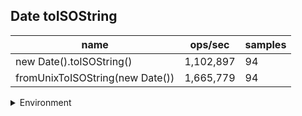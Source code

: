 ## Date toISOString

|name|ops/sec|samples|
|-|-|-|
|new Date().toISOString()|1,102,897|94|
|fromUnixToISOString(new Date())|1,665,779|94|


<details>
<summary>Environment</summary>

* __Machine:__ linux x64 | 2 vCPUs | 6.8GB Mem
* __Run:__ Tue Oct 10 2023 20:40:50 GMT+0000 (Coordinated Universal Time)
</details>

<!--
{"environment":{"platform":"linux","arch":"x64","cpus":2,"totalMemory":6.759757995605469},"benchmarks":"[{\"timeStamp\":1696970444853,\"currentTarget\":{\"0\":{\"name\":\"new Date().toISOString()\",\"options\":{\"async\":false,\"defer\":false,\"delay\":0.005,\"initCount\":1,\"maxTime\":5,\"minSamples\":5,\"minTime\":0.05},\"async\":false,\"defer\":false,\"delay\":0.005,\"initCount\":1,\"maxTime\":5,\"minSamples\":5,\"minTime\":0.05,\"id\":1,\"stats\":{\"moe\":1.6185997058299207e-9,\"rme\":0.17851487439650587,\"sem\":8.258161764438371e-10,\"deviation\":8.006584888950717e-9,\"mean\":9.067029911663216e-7,\"sample\":[9.125541459893531e-7,9.156651405912041e-7,9.03256290555155e-7,9.026055515501082e-7,9.066775414563807e-7,9.02306344628695e-7,9.033518385003606e-7,9.136030100937274e-7,9.198741348233597e-7,9.048587779379956e-7,9.041413482335976e-7,9.04943493150685e-7,9.063783345349676e-7,9.020143114635905e-7,9.016141492429705e-7,9.055131038211968e-7,9.060448630136986e-7,9.042134462869503e-7,9.023478010093727e-7,9.0258752703677e-7,9.030273612112473e-7,9.096628962536023e-7,9.030036023054755e-7,9.030630583573487e-7,9.220215942655428e-7,9.198008068582956e-7,9.043938837259564e-7,9.037724767668035e-7,9.030772458756574e-7,9.021820654131547e-7,9.025260788127657e-7,9.068578272458756e-7,9.014165946257475e-7,9.033348101721778e-7,9.046460449535336e-7,9.087176339285714e-7,9.04881354406682e-7,9.077959209389401e-7,9.0491015625e-7,9.041018505184332e-7,9.008560447868663e-7,9.0223142281106e-7,9.144243591589861e-7,9.216504896313364e-7,9.051099690380184e-7,9.023556307603686e-7,9.030775309619816e-7,9.01302491359447e-7,9.050145629320276e-7,9.097203701036866e-7,9.056770413306452e-7,9.429795866935483e-7,9.048471522177418e-7,9.036067828341015e-7,9.034969758064516e-7,9.02242205501152e-7,9.022980270737328e-7,9.043160642281106e-7,9.066617763536866e-7,9.034429723502304e-7,9.068363875288018e-7,9.195046082949309e-7,9.165594398041474e-7,9.046815236175116e-7,9.052125936059907e-7,9.017795578917051e-7,9.014195168490783e-7,9.087864915909704e-7,9.078690709596187e-7,9.026200917348683e-7,9.033126360284198e-7,9.029618490871481e-7,9.002959798543035e-7,9.015083910423599e-7,9.379942081122404e-7,9.40496375573343e-7,9.013608957640076e-7,8.993695835956471e-7,9.02785574242288e-7,9.146934076805468e-7,9.118692868063675e-7,9.009234823275474e-7,9.142095332314057e-7,9.082444400496215e-7,9.032154941478937e-7,8.998101436507793e-7,9.023686557235576e-7,9.007127164200573e-7,9.001535571097247e-7,9.028289494974919e-7,9.050188777619963e-7,9.024351773610687e-7,9.007756602721994e-7,9.0441113967746e-7],\"variance\":6.410540158397397e-17},\"times\":{\"cycle\":0.05043172707166197,\"elapsed\":5.539,\"period\":9.067029911663216e-7,\"timeStamp\":1696970439314},\"running\":false,\"count\":55621,\"cycles\":7,\"hz\":1102896.9902411676},\"1\":{\"name\":\"fromUnixToISOString(new Date())\",\"options\":{\"async\":false,\"defer\":false,\"delay\":0.005,\"initCount\":1,\"maxTime\":5,\"minSamples\":5,\"minTime\":0.05},\"async\":false,\"defer\":false,\"delay\":0.005,\"initCount\":1,\"maxTime\":5,\"minSamples\":5,\"minTime\":0.05,\"id\":2,\"stats\":{\"moe\":6.3233960268970526e-9,\"rme\":1.0533382918205798,\"sem\":3.226222462702578e-9,\"deviation\":3.1279387295974785e-8,\"mean\":6.003195816576417e-7,\"sample\":[5.994334651955294e-7,6.748668350689893e-7,5.983836832447633e-7,5.94191759483738e-7,5.908138622442406e-7,5.933027768993828e-7,5.934046707189957e-7,5.923821720951478e-7,5.931446540880503e-7,5.912905613529626e-7,5.913479498260778e-7,5.919558342995678e-7,5.895418877294075e-7,5.8823945047609e-7,5.938813815396508e-7,5.913948092711664e-7,6.025135097150487e-7,6.028250588524648e-7,5.91316327606198e-7,5.889433728025486e-7,6.006242811800944e-7,5.900349718328004e-7,5.89363854631484e-7,5.856755677359662e-7,5.891682536336273e-7,5.88625967698488e-7,5.884515551289405e-7,5.886938906902971e-7,5.905353108501996e-7,5.878966720123614e-7,5.87147447528299e-7,5.901642220843527e-7,5.904252636754187e-7,5.936269914663983e-7,6.059504255094993e-7,6.010395425333911e-7,5.925617076568299e-7,5.917375654067215e-7,5.93649244384094e-7,5.933355028269751e-7,5.939968511126459e-7,5.927637632130357e-7,5.930868577850094e-7,5.87744015358142e-7,5.909387196085546e-7,5.89955365399698e-7,5.909738373113887e-7,5.918541678860314e-7,5.940538120266427e-7,6.015307455488312e-7,5.927860044248306e-7,5.930014047081134e-7,6.002254790639962e-7,6.038743839769628e-7,5.98425017851499e-7,5.956739906586911e-7,5.926607512847226e-7,5.922732625516523e-7,5.920004916478397e-7,5.926876748568954e-7,5.915931028831634e-7,5.920929799712035e-7,5.904037365235816e-7,5.921374623947932e-7,5.949376543715687e-7,5.922475095695741e-7,5.889205286384867e-7,5.872968265302538e-7,5.92273755154007e-7,5.959462698421968e-7,5.903767535304218e-7,5.873431838622639e-7,5.935493207807225e-7,5.958259610105942e-7,5.911430273439781e-7,5.90103418873302e-7,5.923368413675494e-7,5.92273766834476e-7,5.896677140153949e-7,5.891934519290295e-7,5.898137315594594e-7,6.044582598437153e-7,5.933729456974992e-7,5.928449651337998e-7,5.926066602034738e-7,5.923637064464508e-7,6.132237160244355e-7,8.20704916309439e-7,5.955280973683903e-7,6.435734292689194e-7,6.459517012603226e-7,7.489458727062478e-7,6.469095464473853e-7,6.476910048707556e-7],\"variance\":9.784000696115886e-16},\"times\":{\"cycle\":0.051395160344455675,\"elapsed\":5.565,\"period\":6.003195816576417e-7,\"timeStamp\":1696970444864},\"running\":false,\"count\":85613,\"cycles\":5,\"hz\":1665779.4124235206},\"options\":{},\"events\":{\"start\":[null],\"cycle\":[null,null],\"complete\":[null,null]},\"length\":2,\"running\":false},\"type\":\"cycle\",\"target\":{\"name\":\"new Date().toISOString()\",\"options\":{\"async\":false,\"defer\":false,\"delay\":0.005,\"initCount\":1,\"maxTime\":5,\"minSamples\":5,\"minTime\":0.05},\"async\":false,\"defer\":false,\"delay\":0.005,\"initCount\":1,\"maxTime\":5,\"minSamples\":5,\"minTime\":0.05,\"id\":1,\"stats\":{\"moe\":1.6185997058299207e-9,\"rme\":0.17851487439650587,\"sem\":8.258161764438371e-10,\"deviation\":8.006584888950717e-9,\"mean\":9.067029911663216e-7,\"sample\":[9.125541459893531e-7,9.156651405912041e-7,9.03256290555155e-7,9.026055515501082e-7,9.066775414563807e-7,9.02306344628695e-7,9.033518385003606e-7,9.136030100937274e-7,9.198741348233597e-7,9.048587779379956e-7,9.041413482335976e-7,9.04943493150685e-7,9.063783345349676e-7,9.020143114635905e-7,9.016141492429705e-7,9.055131038211968e-7,9.060448630136986e-7,9.042134462869503e-7,9.023478010093727e-7,9.0258752703677e-7,9.030273612112473e-7,9.096628962536023e-7,9.030036023054755e-7,9.030630583573487e-7,9.220215942655428e-7,9.198008068582956e-7,9.043938837259564e-7,9.037724767668035e-7,9.030772458756574e-7,9.021820654131547e-7,9.025260788127657e-7,9.068578272458756e-7,9.014165946257475e-7,9.033348101721778e-7,9.046460449535336e-7,9.087176339285714e-7,9.04881354406682e-7,9.077959209389401e-7,9.0491015625e-7,9.041018505184332e-7,9.008560447868663e-7,9.0223142281106e-7,9.144243591589861e-7,9.216504896313364e-7,9.051099690380184e-7,9.023556307603686e-7,9.030775309619816e-7,9.01302491359447e-7,9.050145629320276e-7,9.097203701036866e-7,9.056770413306452e-7,9.429795866935483e-7,9.048471522177418e-7,9.036067828341015e-7,9.034969758064516e-7,9.02242205501152e-7,9.022980270737328e-7,9.043160642281106e-7,9.066617763536866e-7,9.034429723502304e-7,9.068363875288018e-7,9.195046082949309e-7,9.165594398041474e-7,9.046815236175116e-7,9.052125936059907e-7,9.017795578917051e-7,9.014195168490783e-7,9.087864915909704e-7,9.078690709596187e-7,9.026200917348683e-7,9.033126360284198e-7,9.029618490871481e-7,9.002959798543035e-7,9.015083910423599e-7,9.379942081122404e-7,9.40496375573343e-7,9.013608957640076e-7,8.993695835956471e-7,9.02785574242288e-7,9.146934076805468e-7,9.118692868063675e-7,9.009234823275474e-7,9.142095332314057e-7,9.082444400496215e-7,9.032154941478937e-7,8.998101436507793e-7,9.023686557235576e-7,9.007127164200573e-7,9.001535571097247e-7,9.028289494974919e-7,9.050188777619963e-7,9.024351773610687e-7,9.007756602721994e-7,9.0441113967746e-7],\"variance\":6.410540158397397e-17},\"times\":{\"cycle\":0.05043172707166197,\"elapsed\":5.539,\"period\":9.067029911663216e-7,\"timeStamp\":1696970439314},\"running\":false,\"count\":55621,\"cycles\":7,\"hz\":1102896.9902411676},\"aborted\":false},{\"timeStamp\":1696970450429,\"currentTarget\":{\"0\":{\"name\":\"new Date().toISOString()\",\"options\":{\"async\":false,\"defer\":false,\"delay\":0.005,\"initCount\":1,\"maxTime\":5,\"minSamples\":5,\"minTime\":0.05},\"async\":false,\"defer\":false,\"delay\":0.005,\"initCount\":1,\"maxTime\":5,\"minSamples\":5,\"minTime\":0.05,\"id\":1,\"stats\":{\"moe\":1.6185997058299207e-9,\"rme\":0.17851487439650587,\"sem\":8.258161764438371e-10,\"deviation\":8.006584888950717e-9,\"mean\":9.067029911663216e-7,\"sample\":[9.125541459893531e-7,9.156651405912041e-7,9.03256290555155e-7,9.026055515501082e-7,9.066775414563807e-7,9.02306344628695e-7,9.033518385003606e-7,9.136030100937274e-7,9.198741348233597e-7,9.048587779379956e-7,9.041413482335976e-7,9.04943493150685e-7,9.063783345349676e-7,9.020143114635905e-7,9.016141492429705e-7,9.055131038211968e-7,9.060448630136986e-7,9.042134462869503e-7,9.023478010093727e-7,9.0258752703677e-7,9.030273612112473e-7,9.096628962536023e-7,9.030036023054755e-7,9.030630583573487e-7,9.220215942655428e-7,9.198008068582956e-7,9.043938837259564e-7,9.037724767668035e-7,9.030772458756574e-7,9.021820654131547e-7,9.025260788127657e-7,9.068578272458756e-7,9.014165946257475e-7,9.033348101721778e-7,9.046460449535336e-7,9.087176339285714e-7,9.04881354406682e-7,9.077959209389401e-7,9.0491015625e-7,9.041018505184332e-7,9.008560447868663e-7,9.0223142281106e-7,9.144243591589861e-7,9.216504896313364e-7,9.051099690380184e-7,9.023556307603686e-7,9.030775309619816e-7,9.01302491359447e-7,9.050145629320276e-7,9.097203701036866e-7,9.056770413306452e-7,9.429795866935483e-7,9.048471522177418e-7,9.036067828341015e-7,9.034969758064516e-7,9.02242205501152e-7,9.022980270737328e-7,9.043160642281106e-7,9.066617763536866e-7,9.034429723502304e-7,9.068363875288018e-7,9.195046082949309e-7,9.165594398041474e-7,9.046815236175116e-7,9.052125936059907e-7,9.017795578917051e-7,9.014195168490783e-7,9.087864915909704e-7,9.078690709596187e-7,9.026200917348683e-7,9.033126360284198e-7,9.029618490871481e-7,9.002959798543035e-7,9.015083910423599e-7,9.379942081122404e-7,9.40496375573343e-7,9.013608957640076e-7,8.993695835956471e-7,9.02785574242288e-7,9.146934076805468e-7,9.118692868063675e-7,9.009234823275474e-7,9.142095332314057e-7,9.082444400496215e-7,9.032154941478937e-7,8.998101436507793e-7,9.023686557235576e-7,9.007127164200573e-7,9.001535571097247e-7,9.028289494974919e-7,9.050188777619963e-7,9.024351773610687e-7,9.007756602721994e-7,9.0441113967746e-7],\"variance\":6.410540158397397e-17},\"times\":{\"cycle\":0.05043172707166197,\"elapsed\":5.539,\"period\":9.067029911663216e-7,\"timeStamp\":1696970439314},\"running\":false,\"count\":55621,\"cycles\":7,\"hz\":1102896.9902411676},\"1\":{\"name\":\"fromUnixToISOString(new Date())\",\"options\":{\"async\":false,\"defer\":false,\"delay\":0.005,\"initCount\":1,\"maxTime\":5,\"minSamples\":5,\"minTime\":0.05},\"async\":false,\"defer\":false,\"delay\":0.005,\"initCount\":1,\"maxTime\":5,\"minSamples\":5,\"minTime\":0.05,\"id\":2,\"stats\":{\"moe\":6.3233960268970526e-9,\"rme\":1.0533382918205798,\"sem\":3.226222462702578e-9,\"deviation\":3.1279387295974785e-8,\"mean\":6.003195816576417e-7,\"sample\":[5.994334651955294e-7,6.748668350689893e-7,5.983836832447633e-7,5.94191759483738e-7,5.908138622442406e-7,5.933027768993828e-7,5.934046707189957e-7,5.923821720951478e-7,5.931446540880503e-7,5.912905613529626e-7,5.913479498260778e-7,5.919558342995678e-7,5.895418877294075e-7,5.8823945047609e-7,5.938813815396508e-7,5.913948092711664e-7,6.025135097150487e-7,6.028250588524648e-7,5.91316327606198e-7,5.889433728025486e-7,6.006242811800944e-7,5.900349718328004e-7,5.89363854631484e-7,5.856755677359662e-7,5.891682536336273e-7,5.88625967698488e-7,5.884515551289405e-7,5.886938906902971e-7,5.905353108501996e-7,5.878966720123614e-7,5.87147447528299e-7,5.901642220843527e-7,5.904252636754187e-7,5.936269914663983e-7,6.059504255094993e-7,6.010395425333911e-7,5.925617076568299e-7,5.917375654067215e-7,5.93649244384094e-7,5.933355028269751e-7,5.939968511126459e-7,5.927637632130357e-7,5.930868577850094e-7,5.87744015358142e-7,5.909387196085546e-7,5.89955365399698e-7,5.909738373113887e-7,5.918541678860314e-7,5.940538120266427e-7,6.015307455488312e-7,5.927860044248306e-7,5.930014047081134e-7,6.002254790639962e-7,6.038743839769628e-7,5.98425017851499e-7,5.956739906586911e-7,5.926607512847226e-7,5.922732625516523e-7,5.920004916478397e-7,5.926876748568954e-7,5.915931028831634e-7,5.920929799712035e-7,5.904037365235816e-7,5.921374623947932e-7,5.949376543715687e-7,5.922475095695741e-7,5.889205286384867e-7,5.872968265302538e-7,5.92273755154007e-7,5.959462698421968e-7,5.903767535304218e-7,5.873431838622639e-7,5.935493207807225e-7,5.958259610105942e-7,5.911430273439781e-7,5.90103418873302e-7,5.923368413675494e-7,5.92273766834476e-7,5.896677140153949e-7,5.891934519290295e-7,5.898137315594594e-7,6.044582598437153e-7,5.933729456974992e-7,5.928449651337998e-7,5.926066602034738e-7,5.923637064464508e-7,6.132237160244355e-7,8.20704916309439e-7,5.955280973683903e-7,6.435734292689194e-7,6.459517012603226e-7,7.489458727062478e-7,6.469095464473853e-7,6.476910048707556e-7],\"variance\":9.784000696115886e-16},\"times\":{\"cycle\":0.051395160344455675,\"elapsed\":5.565,\"period\":6.003195816576417e-7,\"timeStamp\":1696970444864},\"running\":false,\"count\":85613,\"cycles\":5,\"hz\":1665779.4124235206},\"options\":{},\"events\":{\"start\":[null],\"cycle\":[null,null],\"complete\":[null,null]},\"length\":2,\"running\":false},\"type\":\"cycle\",\"target\":{\"name\":\"fromUnixToISOString(new Date())\",\"options\":{\"async\":false,\"defer\":false,\"delay\":0.005,\"initCount\":1,\"maxTime\":5,\"minSamples\":5,\"minTime\":0.05},\"async\":false,\"defer\":false,\"delay\":0.005,\"initCount\":1,\"maxTime\":5,\"minSamples\":5,\"minTime\":0.05,\"id\":2,\"stats\":{\"moe\":6.3233960268970526e-9,\"rme\":1.0533382918205798,\"sem\":3.226222462702578e-9,\"deviation\":3.1279387295974785e-8,\"mean\":6.003195816576417e-7,\"sample\":[5.994334651955294e-7,6.748668350689893e-7,5.983836832447633e-7,5.94191759483738e-7,5.908138622442406e-7,5.933027768993828e-7,5.934046707189957e-7,5.923821720951478e-7,5.931446540880503e-7,5.912905613529626e-7,5.913479498260778e-7,5.919558342995678e-7,5.895418877294075e-7,5.8823945047609e-7,5.938813815396508e-7,5.913948092711664e-7,6.025135097150487e-7,6.028250588524648e-7,5.91316327606198e-7,5.889433728025486e-7,6.006242811800944e-7,5.900349718328004e-7,5.89363854631484e-7,5.856755677359662e-7,5.891682536336273e-7,5.88625967698488e-7,5.884515551289405e-7,5.886938906902971e-7,5.905353108501996e-7,5.878966720123614e-7,5.87147447528299e-7,5.901642220843527e-7,5.904252636754187e-7,5.936269914663983e-7,6.059504255094993e-7,6.010395425333911e-7,5.925617076568299e-7,5.917375654067215e-7,5.93649244384094e-7,5.933355028269751e-7,5.939968511126459e-7,5.927637632130357e-7,5.930868577850094e-7,5.87744015358142e-7,5.909387196085546e-7,5.89955365399698e-7,5.909738373113887e-7,5.918541678860314e-7,5.940538120266427e-7,6.015307455488312e-7,5.927860044248306e-7,5.930014047081134e-7,6.002254790639962e-7,6.038743839769628e-7,5.98425017851499e-7,5.956739906586911e-7,5.926607512847226e-7,5.922732625516523e-7,5.920004916478397e-7,5.926876748568954e-7,5.915931028831634e-7,5.920929799712035e-7,5.904037365235816e-7,5.921374623947932e-7,5.949376543715687e-7,5.922475095695741e-7,5.889205286384867e-7,5.872968265302538e-7,5.92273755154007e-7,5.959462698421968e-7,5.903767535304218e-7,5.873431838622639e-7,5.935493207807225e-7,5.958259610105942e-7,5.911430273439781e-7,5.90103418873302e-7,5.923368413675494e-7,5.92273766834476e-7,5.896677140153949e-7,5.891934519290295e-7,5.898137315594594e-7,6.044582598437153e-7,5.933729456974992e-7,5.928449651337998e-7,5.926066602034738e-7,5.923637064464508e-7,6.132237160244355e-7,8.20704916309439e-7,5.955280973683903e-7,6.435734292689194e-7,6.459517012603226e-7,7.489458727062478e-7,6.469095464473853e-7,6.476910048707556e-7],\"variance\":9.784000696115886e-16},\"times\":{\"cycle\":0.051395160344455675,\"elapsed\":5.565,\"period\":6.003195816576417e-7,\"timeStamp\":1696970444864},\"running\":false,\"count\":85613,\"cycles\":5,\"hz\":1665779.4124235206},\"aborted\":false}]"}-->
